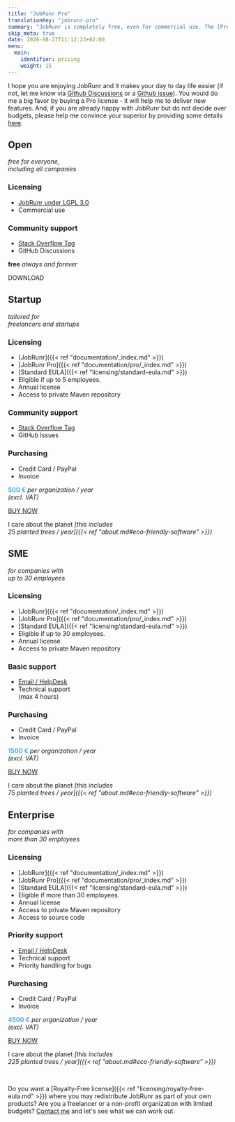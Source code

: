 ```yaml
---
title: "JobRunr Pro"
translationKey: "jobrunr-pro"
summary: "JobRunr is completely free, even for commercial use. The [Pro edition](/en/documentation/pro/ 'If you would develop the features of the Pro edition yourself, it would have an estimated cost of around 60.000 €\n(120 days of development at a rate of 500€). ') allows you to use additional options while ensuring the project will stay here for years to come. I provide 30 day unconditional money back guarantee."
skip_meta: true
date: 2020-08-27T11:12:23+02:00
menu: 
  main: 
    identifier: pricing
    weight: 15
---
```

I hope you are enjoying JobRunr and it makes your day to day life easier (if not, let me know via [Github Discussions](https://github.com/jobrunr/jobrunr/discussions) or a [Github issue](https://github.com/jobrunr/jobrunr/issues)). You would do me a big favor by buying a Pro license - it will help me to deliver new features. And, if you are already happy with JobRunr but do not decide over budgets, please help me convince your superior by providing some details [here](mailto:hello@jobrunr.io?subject=JobRunr%20Pro%20License&body=Hi%2C%0A%0AI%20like%20JobRunr%20and%20need%20some%20help%20to%20convince%20my%20superior%20in%20getting%20a%20Pro%20License.%0A%0AOur%20company%20is%3A%20%3Cplease%20enter%20your%20company%20name%20here%3E%0AMy%20superior%20is%3A%20%3Cplease%20enter%20the%20name%20of%20your%20superior%20here%3E%0AMy%20superior%27s%20email%20address%20is%3A%20%3Cplease%20enter%20the%20email%20address%20of%20your%20superior%20here%3E%0A%0ARegards%21).

<div class="plan-container">

<div class="plan plan-open">

## Open
<div class="no-margin">

_free for everyone,<br>including all companies_
</div>

### Licensing
- [JobRunr under LGPL 3.0](https://www.gnu.org/licenses/lgpl-3.0.html)
- Commercial use

### Community support
- [Stack Overflow Tag](https://stackoverflow.com/questions/ask?tags=java%20jobrunr)
- GitHub Discussions

<div class="buy">

__free__
_always and forever_

<a class="button">DOWNLOAD</a>
</div>
</div>

<div class="plan plan-startup">

## Startup
<div class="no-margin">

_tailored for <br>freelancers and startups_
</div>

### Licensing
- [JobRunr]({{< ref "documentation/_index.md" >}})
- [JobRunr Pro]({{< ref "documentation/pro/_index.md" >}})
- [Standard EULA]({{< ref "licensing/standard-eula.md" >}})
- Eligible if up to 5 employees.
- Annual license
- Access to private Maven repository

### Community support
- [Stack Overflow Tag](https://stackoverflow.com/questions/ask?tags=java%20jobrunr)
- GitHub Issues

### Purchasing
- Credit Card / PayPal 
- Invoice

<div class="buy">

<strong style='color: #3eb0ef;text-decoration: none; cursor: help' title='Can save you up to 50.000 € (107 days of development at a rate of 500€)'>500 €</strong>
_per organization / year<br/>(excl. VAT)_

<a class="button" href="mailto:hello@jobrunr.io?subject=JobRunr%20Pro%20Startup%20License&body=Hi%2C%0D%0A%0D%0Awe're%20interested%20in%20a%20JobRunr%20Pro%20Startup%20License.%0D%0A%0D%0AOur%20company%20is%3A%20%3Cplease%20enter%20your%20company%20name%20here%3E%0D%0AOur%20VAT%20number%20is%3A%20%3Cplease%20enter%20your%20VAT%20number%20here%3E%0D%0AOur%20address%20is%3A%20%3Cplease%20enter%20your%20address%20here%3E%0D%0A%0D%0ARegards!" target="_blank">BUY NOW</a>

<div class="eco-friendly">

I care about the planet
_[this includes <br/>25 planted trees / year]({{< ref "about.md#eco-friendly-software" >}})_
</div>
</div>
</div>

<div class="plan plan-business">

## SME
<div class="no-margin">

_for companies with <br>up to 30 employees_
</div>

### Licensing
- [JobRunr]({{< ref "documentation/_index.md" >}})
- [JobRunr Pro]({{< ref "documentation/pro/_index.md" >}})
- [Standard EULA]({{< ref "licensing/standard-eula.md" >}})
- Eligible if up to 30 employees.
- Annual license
- Access to private Maven repository

### Basic support
- [Email / HelpDesk](mailto:hello@jobrunr.io)
- Technical support<br>(max 4 hours)

### Purchasing
- Credit Card / PayPal 
- Invoice

<div class="buy">

<strong style='color: #3eb0ef;text-decoration: none; cursor: help' title='Can save you up to 50.000 € (107 days of development at a rate of 500€)'>1500 €</strong>
_per organization / year<br/>(excl. VAT)_

<a class="button" href="mailto:hello@jobrunr.io?subject=JobRunr%20Pro%20SME%20License&body=Hi%2C%0D%0A%0D%0Awe're%20interested%20in%20a%20JobRunr%20Pro%20SME%20License.%0D%0A%0D%0AOur%20company%20is%3A%20%3Cplease%20enter%20your%20company%20name%20here%3E%0D%0AOur%20VAT%20number%20is%3A%20%3Cplease%20enter%20your%20VAT%20number%20here%3E%0D%0AOur%20address%20is%3A%20%3Cplease%20enter%20your%20address%20here%3E%0D%0A%0D%0ARegards!" target="_blank">BUY NOW</a>

<div class="eco-friendly">

I care about the planet
_[this includes <br/>75 planted trees / year]({{< ref "about.md#eco-friendly-software" >}})_
</div>
</div>
</div>

<div class="plan plan-enterprise">

## Enterprise
<div class="no-margin">

_for companies with <br>more than 30 employees_
</div>

### Licensing
- [JobRunr]({{< ref "documentation/_index.md" >}})
- [JobRunr Pro]({{< ref "documentation/pro/_index.md" >}})
- [Standard EULA]({{< ref "licensing/standard-eula.md" >}})
- Eligible if more than 30 employees.
- Annual license
- Access to private Maven repository
- Access to source code

### Priority support
- [Email / HelpDesk](mailto:hello@jobrunr.io)
- Technical support
- Priority handling for bugs

### Purchasing
- Credit Card / PayPal 
- Invoice

<div class="buy">

<strong style='color: #3eb0ef;text-decoration: none; cursor: help' title='Can save you up to 50.000 € (107 days of development at a rate of 500€)'>4500 €</strong>
_per organization / year<br/>(excl. VAT)_

<a class="button" href="mailto:hello@jobrunr.io?subject=JobRunr%20Enterprise%20Pro%20License&body=Hi%2C%0D%0A%0D%0Awe're%20interested%20in%20a%20JobRunr%20Pro%20Enterprise%20License.%0D%0A%0D%0AOur%20company%20is%3A%20%3Cplease%20enter%20your%20company%20name%20here%3E%0D%0AOur%20VAT%20number%20is%3A%20%3Cplease%20enter%20your%20VAT%20number%20here%3E%0D%0AOur%20address%20is%3A%20%3Cplease%20enter%20your%20address%20here%3E%0D%0A%0D%0ARegards!" target="_blank">BUY NOW</a>

<div class="eco-friendly">

I care about the planet
_[this includes <br/>225 planted trees / year]({{< ref "about.md#eco-friendly-software" >}})_
</div>
</div>
</div>
</div>

<br>

Do you want a [Royalty-Free license]({{< ref "licensing/royalty-free-eula.md" >}}) where you may redistribute JobRunr as part of your own products? Are you a freelancer or a non-profit organization with limited budgets? [Contact me](mailto:hello@jobrunr.io) and let's see what we can work out.
